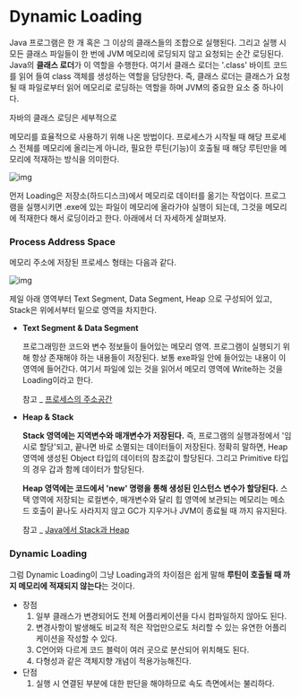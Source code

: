 # Dynamic Loading

Java 프로그램은 한 개 혹은 그 이상의 클래스들의 조합으로 실행된다. 그리고 실행 시 모든 클래스 파일들이 한 번에 JVM 메모리에 로딩되지 않고 요청되는 순간 로딩된다. Java의 **클래스 로더**가 이 역할을 수행한다. 여기서 클래스 로더는 '.class' 바이트 코드를 읽어 들여 class 객체를 생성하는 역할을 담당한다. 즉, 클래스 로더는 클래스가 요청될 때 파일로부터 읽어 메모리로 로딩하는 역할을 하며 JVM의 중요한 요소 중 하나이다.

자바의 클래스 로딩은 세부적으로 

메모리를 효율적으로 사용하기 위해 나온 방법이다. 프로세스가 시작될 때 해당 프로세스 전체를 메모리에 올리는게 아니라, 필요한 루틴(기능)이 호출될 때 해당 루틴만을 메모리에 적재하는 방식을 의미한다.

![img](https://t1.daumcdn.net/cfile/tistory/99CC283D5C57619618)

먼저 Loading은 저장소(하드디스크)에서 메모리로 데이터를 옮기는 작업이다. 프로그램을 실행시키면 .exe에 있는 파일이 메모리에 올라가야 실행이 되는데, 그것을 메모리에 적재한다 해서 로딩이라고 한다. 아래에서 더 자세하게 살펴보자.

### Process Address Space

메모리 주소에 저장된 프로세스 형태는 다음과 같다.

![img](https://t1.daumcdn.net/cfile/tistory/99CA543C5C57625C16)

 제일 아래 영역부터 Text Segment, Data Segment, Heap 으로 구성되어 있고, Stack은 위에서부터 밑으로 영역을 차지한다.

- **Text Segment & Data Segment**

  프로그래밍한 코드와 변수 정보들이 들어있는 메모리 영역. 프로그램이 실행되기 위해 항상 존재해야 하는 내용들이 저장된다. 보통 exe파일 안에 들어있는 내용이 이 영역에 들어간다. 여기서 파일에 있는 것을 읽어서 메모리 영역에 Write하는 것을 Loading이라고 한다.

  참고 _ <a href=" https://whereisusb.tistory.com/10 ">프로세스의 주소공간</a>

- **Heap & Stack**

  **Stack 영역에는 지역변수와 매개변수가 저장된다.** 즉, 프로그램의 실행과정에서 '임시로 할당'되고, 끝나면 바로 소멸되는 데이터들이 저장된다. 정확히 말하면, Heap 영역에 생성된 Object 타입의 데이터의 참조값이 할당된다. 그리고 Primitive 타입의 경우 갑과 함께 데이터가 할당된다.

  **Heap 영역에는 코드에서 'new' 명령을 통해 생성된 인스턴스 변수가 할당된다.** 스택 영역에 저장되는 로컬변수, 매개변수와 달리 힙 영역에 보관되는 메모리는 메소드 호출이 끝나도 사라지지 않고 GC가 지우거나 JVM이 종료될 때 까지 유지된다.

  참고 _ <a href=" https://yaboong.github.io/java/2018/05/26/java-memory-management/ ">Java에서 Stack과 Heap</a>

### Dynamic Loading

그럼 Dynamic Loading이 그냥 Loading과의 차이점은 쉽게 말해 **루틴이 호출될 때 까지 메모리에 적재되지 않는다**는 것이다.

- 장점
  1. 일부 클래스가 변경되어도 전체 어플리케이션을 다시 컴파일하지 않아도 된다.
  2. 변경사항이 발생해도 비교적 적은 작업만으로도 처리할 수 있는 유연한 어플리케이션을 작성할 수 있다.
  3. C언어와 다르게 코드 블럭이 여러 곳으로 분산되어 위치해도 된다.
  4. 다형성과 같은 객체지향 개념이 적용가능해진다.
- 단점
  1. 실행 시 연결된 부분에 대한 판단을 해야하므로 속도 측면에서는 불리하다.